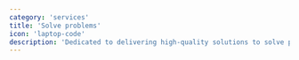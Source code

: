 ```yaml
---
category: 'services'
title: 'Solve problems'
icon: 'laptop-code'
description: 'Dedicated to delivering high-quality solutions to solve problems for users.'
---
```

